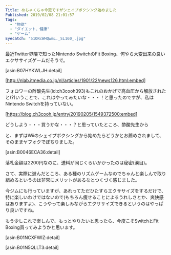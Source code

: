 ```yaml
---
Title: めちゃくちゃ今更ですがシェイプボクシング始めました
Published: 2019/02/08 21:01:57
Tags:
  - "物欲"
  - "ダイエット、健康"
  - "ゲーム"
Eyecatch: "51ORcWHQwmL._SL160_.jpg"
---
```

最近Twitter界隈で知ったNintendo SwitchのFit Boxing、何やら大変出来の良いエクササイズゲームだそうで。  

[asin:B07HYKWLJH:detail]






[http://nlab.itmedia.co.jp/nl/articles/1901/22/news126.html:embed]

フォロワーの酢酸先生(id:ch3cooh393)もこれのおかげで高血圧から解放されたと(?)いうことで、これはやってみたいな・・・！と思ったのですが、私はNintendo Switchを持っていない。  



[https://blog.ch3cooh.jp/entry/20190205/1549372500:embed]



どうしよう・・・買うかな・・・？と思っていたところ、酢酸先生から  


<?# Twitter 1088668600439693312 /?>

<?# Twitter 1088672214092701696 /?>

<?# Twitter 1092779241366740994 /?>

と、まずはWiiのシェイプボクシングから始めたらどうかとお薦めされまして、そのままヤフオクでぽちりました。  

[asin:B0046ECA36:detail]


落札金額は2200円なのに、送料が同じくらいかかったのは秘密(涙目)。  

さて、実際に遊んだところ、ある種のリズムゲームなのでちゃんと楽しんで取り組めるというのは非常にメリットがあるなとつくづく感じました。  

今ジムにも行っていますが、あれってただひたすらエクササイズをするだけで、特に楽しいわけではないので(もちろん痩せることによるうれしさとか、爽快感はありますよ)、こうやって楽しみながらエクササイズできるというのはやっぱり良いですね。  

もう少しこれで楽しんで、もっとやりたいと思ったら、今度こそSwitchとFit Boxing買ってみようかと思います。  

[asin:B01NCXFWIZ:detail]

[asin:B01N5QLLT3:detail]

